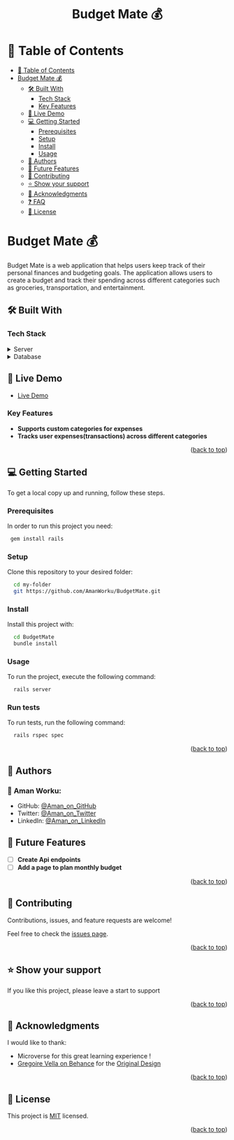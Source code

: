 <a name="readme-top"></a>
<h1 align='center'> Budget Mate  💰</h1>

# 📗 Table of Contents

- [📗 Table of Contents](#-table-of-contents)
- [ Budget Mate 💰 ](#-Budget-Mate-)
  - [🛠 Built With ](#-built-with-)
    - [Tech Stack ](#tech-stack-)
    - [Key Features ](#key-features-)
  - [🚀 Live Demo ](#-live-demo-)
  - [💻 Getting Started ](#-getting-started-)
    - [Prerequisites](#prerequisites)
    - [Setup](#setup)
    - [Install](#install)
    - [Usage](#usage)
  - [👥 Authors ](#-authors-)
  - [🔭 Future Features ](#-future-features-)
  - [🤝 Contributing ](#-contributing-)
  - [⭐️ Show your support ](#️-show-your-support-)
  - [🙏 Acknowledgments ](#-acknowledgments-)
  - [❓ FAQ ](#-faq-)
  - [📝 License ](#-license-)

<!-- PROJECT DESCRIPTION -->

# Budget Mate 💰 <a name="about-project"></a>

Budget Mate is a web application that helps users keep track of their personal finances and budgeting goals. The application allows users to create a budget and track their spending across different categories such as groceries, transportation, and entertainment.

## 🛠 Built With <a name="built-with"></a>

### Tech Stack <a name="tech-stack"></a>

<details>
  <summary>Server</summary>
  <ul>
    <li><a href="https://guides.rubyonrails.org/">Ruby on Rails</a></li>
  </ul>
</details>

<details>
<summary>Database</summary>
  <ul>
    <li><a href="https://www.postgresql.org/">PostgreSQL</a></li>
  </ul>
</details>

## 🚀 Live Demo <a name="live-demo"></a>

- [Live Demo](https://budget-mate-z4ax.onrender.com//)

### Key Features <a name="key-features"></a>

- **Supports custom categories for expenses**
- **Tracks user expenses(transactions) across different categories**
  
<p align="right">(<a href="#readme-top">back to top</a>)</p>

## 💻 Getting Started <a name="getting-started"></a>

To get a local copy up and running, follow these steps.

### Prerequisites

In order to run this project you need:

```sh
 gem install rails
```

### Setup

Clone this repository to your desired folder:

```sh
  cd my-folder
  git https://github.com/AmanWorku/BudgetMate.git
```

### Install

Install this project with:

```sh
  cd BudgetMate
  bundle install
```

### Usage

To run the project, execute the following command:

```sh
  rails server
```

### Run tests

To run tests, run the following command:

```sh
  rails rspec spec
```

<p align="right">(<a href="#readme-top">back to top</a>)</p>

## 👥 Authors <a name="authors"></a>

### 👤 **Aman Worku**:
- GitHub: [@Aman_on_GitHub](https://github.com/AmanWorku)
- Twitter: [@Aman_on_Twitter](https://twitter.com/Amexworku)
- LinkedIn: [@Aman_on_LinkedIn](https://www.linkedin.com/in/aman-worku-tsegaw/)


## 🔭 Future Features <a name="future-features"></a>

- [ ] **Create Api endpoints**
- [ ] **Add a page to plan monthly budget**

<p align="right">(<a href="#readme-top">back to top</a>)</p>

## 🤝 Contributing <a name="contributing"></a>

Contributions, issues, and feature requests are welcome!

Feel free to check the [issues page](https://github.com/AmanWorku/BudgetMate/issues).

<p align="right">(<a href="#readme-top">back to top</a>)</p>

## ⭐️ Show your support <a name="support"></a>

If you like this project, please leave a start to support

<p align="right">(<a href="#readme-top">back to top</a>)</p>

## 🙏 Acknowledgments <a name="acknowledgements"></a>

I would like to thank:
- Microverse for this great learning experience !
- [Gregoire Vella on Behance](https://www.behance.net/gregoirevella) for the [Original Design](https://www.behance.net/gallery/19759151/Snapscan-iOs-design-and-branding?tracking_source=)


<p align="right">(<a href="#readme-top">back to top</a>)</p>

## 📝 License <a name="license"></a>

This project is [MIT](./LICENSE) licensed.

<p align="right">(<a href="#readme-top">back to top</a>)</p>
